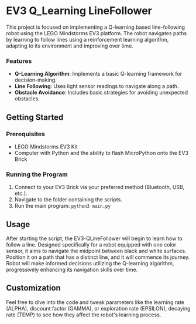 # EV3 Q_Learning LineFollower

This project is focused on implementing a Q-learning based line-following robot using the LEGO Mindstorms EV3 platform. The robot navigates paths by learning to follow lines using a reinforcement learning algorithm, adapting to its environment and improving over time.


### Features

- **Q-Learning Algorithm**: Implements a basic Q-learning framework for decision-making.
- **Line Following**: Uses light sensor readings to navigate along a path.
- **Obstacle Avoidance**: Includes basic strategies for avoiding unexpected obstacles.

## Getting Started

### Prerequisites

- LEGO Mindstorms EV3 Kit
- Computer with Python and the ability to flash MicroPython onto the EV3 Brick

### Running the Program

1. Connect to your EV3 Brick via your preferred method (Bluetooth, USB, etc.).
2. Navigate to the folder containing the scripts.
3. Run the main program: `python3 main.py`

## Usage

After starting the script, the EV3-QLineFollower will begin to learn how to follow a line. Designed specifically for a robot equipped with one color sensor, it aims to navigate the midpoint between black and white surfaces. Position it on a path that has a distinct line, and it will commence its journey. Robot will make informed decisions utilizing the Q-learning algorithm, progressively enhancing its navigation skills over time.

## Customization

Feel free to dive into the code and tweak parameters like the learning rate (ALPHA), discount factor (GAMMA), or exploration rate (EPSILON), decaying rate (TEMP) to see how they affect the robot's learning process.
